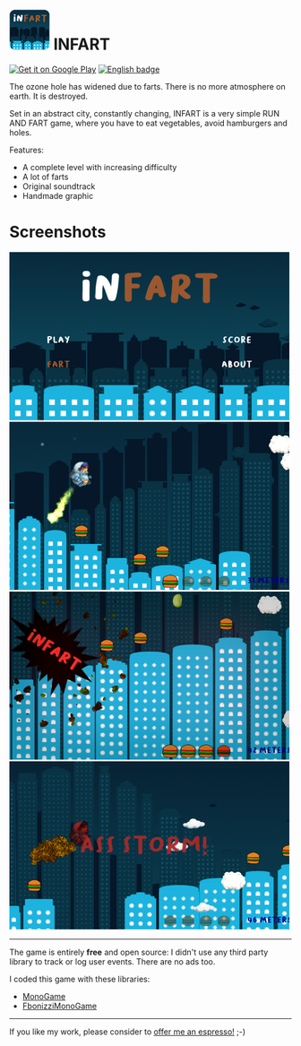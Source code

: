 # ![Logo](Infart/Assets/_Other/asset-main2-72.png) INFART

[<img 
	height="60px" 
	alt='Get it on Google Play' 
	src='https://play.google.com/intl/en_us/badges/images/generic/en_badge_web_generic.png'/>](https://play.google.com/store/apps/details?id=com.francescobonizzi.infart)
[<img 
	height="60px"
	src='https://assets.windowsphone.com/85864462-9c82-451e-9355-a3d5f874397a/English_get-it-from-MS_InvariantCulture_Default.png' 
	alt='English badge' />](https://www.microsoft.com/store/apps/9WZDNCRDHRJH)

The ozone hole has widened due to farts. There is no more atmosphere on earth. It is destroyed.

Set in an abstract city, constantly changing, INFART is a very simple RUN AND FART game, where you have to eat vegetables, avoid hamburgers and holes. 

Features:
- A complete level with increasing difficulty
- A lot of farts
- Original soundtrack
- Handmade graphic

# Screenshots

<img src="https://github.com/FrancescoBonizzi/InfartGame/raw/master/Infart/Assets/_Other/Screenshots/EN/1.png" width="500">

<img src="https://github.com/FrancescoBonizzi/InfartGame/raw/master/Infart/Assets/_Other/Screenshots/EN/2.png" width="500">

<img src="https://github.com/FrancescoBonizzi/InfartGame/raw/master/Infart/Assets/_Other/Screenshots/EN/3.png" width="500">

<img src="https://github.com/FrancescoBonizzi/InfartGame/raw/master/Infart/Assets/_Other/Screenshots/EN/4.png" width="500">

---

The game is entirely **free** and open source: I didn't use any third party library to track or log user events. There are no ads too.

I coded this game with these libraries:
- [MonoGame](https://github.com/MonoGame)
- [FbonizziMonoGame](https://github.com/FrancescoBonizzi/FbonizziMonoGame)

---

If you like my work, please consider to [offer me an espresso!](https://www.paypal.com/cgi-bin/webscr?cmd=_donations&business=DTT7P8N3TV7N6&currency_code=EUR&source=url) ;-)
